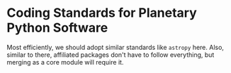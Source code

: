 # Coding Standards for Planetary Python Software

Most efficiently, we should adopt similar standards like `astropy` here.
Also, similar to there, affiliated packages don't have to follow everything, but merging as a core module will require it.
